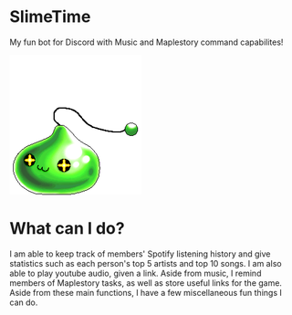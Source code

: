 # SlimeTime
My fun bot for Discord with Music and Maplestory command capabilites!

![](https://raw.githubusercontent.com/JustinGTang/SlimeTime/master/resources/slime.gif)

# What can I do?
I am able to keep track of members' Spotify listening history and give statistics such as each person's top 5 artists and top 10 songs. I am also able to play youtube audio, given a link. Aside from music, I remind members of Maplestory tasks, as well as store useful links for the game. Aside from these main functions, I have a few miscellaneous fun things I can do.


